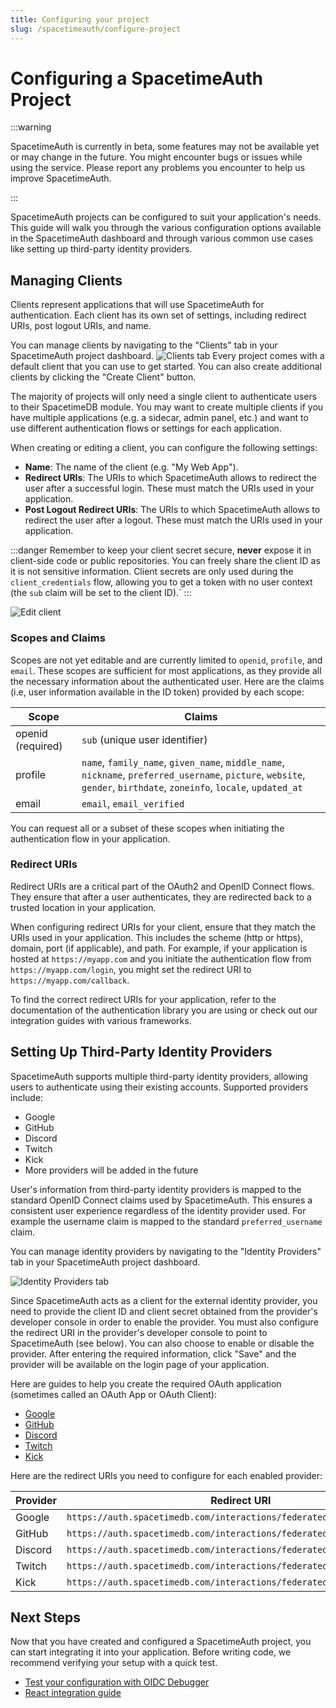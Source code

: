 ```yaml
---
title: Configuring your project
slug: /spacetimeauth/configure-project
---
```


# Configuring a SpacetimeAuth Project

:::warning

SpacetimeAuth is currently in beta, some features may not be available yet or may change in the future. You might encounter bugs or issues while using the service. Please report any problems you encounter to help us improve SpacetimeAuth.

:::

SpacetimeAuth projects can be configured to suit your application's needs.
This guide will walk you through the various configuration options available in the
SpacetimeAuth dashboard and through various common use cases like setting up
third-party identity providers.

## Managing Clients

Clients represent applications that will use SpacetimeAuth for authentication.
Each client has its own set of settings, including redirect URIs,
post logout URIs, and name.

You can manage clients by navigating to the "Clients" tab in your
SpacetimeAuth project dashboard.
![Clients tab](https://tmp-unreal-engine-tutorial-images.nyc3.digitaloceanspaces.com/spacetimeauth-clients-tab.png)
Every project comes with a default client that you can use to get started.
You can also create additional clients by clicking the "Create Client" button.

The majority of projects will only need a single client to authenticate users to
their SpacetimeDB module. You may want to create multiple clients if you have
multiple applications (e.g. a sidecar, admin panel, etc.) and want to use different
authentication flows or settings for each application.

When creating or editing a client, you can configure the following settings:

- **Name**: The name of the client (e.g. "My Web App").
- **Redirect URIs**: The URIs to which SpacetimeAuth allows to redirect
  the user after a successful login. These must match the URIs used in your application.
- **Post Logout Redirect URIs**: The URIs to which SpacetimeAuth allows to redirect
  the user after a logout. These must match the URIs used in your application.

:::danger
Remember to keep your client secret secure, **never** expose it in client-side code or public repositories. You can freely share the client ID as it is not sensitive information. Client secrets are only used during the `client_credentials` flow, allowing you to get a token with no user context (the `sub` claim will be set to the client ID).`
:::

![Edit client](https://tmp-unreal-engine-tutorial-images.nyc3.digitaloceanspaces.com/spacetimeauth-edit-client.png)

### Scopes and Claims

Scopes are not yet editable and are currently limited to `openid`, `profile`,
and `email`. These scopes are sufficient for most applications, as they provide
all the necessary information about the authenticated user.
Here are the claims (i.e, user information available in the ID token) provided by
each scope:

| Scope             | Claims                                                                                                                                                                |
| ----------------- | --------------------------------------------------------------------------------------------------------------------------------------------------------------------- |
| openid (required) | `sub` (unique user identifier)                                                                                                                                        |
| profile           | `name`, `family_name`, `given_name`, `middle_name`, `nickname`, `preferred_username`, `picture`, `website`, `gender`, `birthdate`, `zoneinfo`, `locale`, `updated_at` |
| email             | `email`, `email_verified`                                                                                                                                             |

You can request all or a subset of these scopes when initiating the
authentication flow in your application.

### Redirect URIs

Redirect URIs are a critical part of the OAuth2 and OpenID Connect flows.
They ensure that after a user authenticates, they are redirected back to a
trusted location in your application.

When configuring redirect URIs for your client, ensure that they match the URIs
used in your application. This includes the scheme (http or https), domain,
port (if applicable), and path.
For example, if your application is hosted at `https://myapp.com` and you
initiate the authentication flow from `https://myapp.com/login`, you might
set the redirect URI to `https://myapp.com/callback`.

To find the correct redirect URIs for your application, refer to the
documentation of the authentication library you are using or check out our
integration guides with various frameworks.

## Setting Up Third-Party Identity Providers

SpacetimeAuth supports multiple third-party identity providers, allowing users to
authenticate using their existing accounts. Supported providers include:

- Google
- GitHub
- Discord
- Twitch
- Kick
- More providers will be added in the future

User's information from third-party identity providers is mapped to the standard
OpenID Connect claims used by SpacetimeAuth. This ensures a consistent user
experience regardless of the identity provider used.
For example the username claim is mapped to the standard `preferred_username` claim.

You can manage identity providers by navigating to the "Identity Providers" tab
in your SpacetimeAuth project dashboard.

![Identity Providers tab](https://tmp-unreal-engine-tutorial-images.nyc3.digitaloceanspaces.com/spacetimeauth-identity-providers.png)

Since SpacetimeAuth acts as a client for the external identity provider,
you need to provide the client ID and client secret obtained
from the provider's developer console in order to enable the provider.
You must also configure the redirect URI in the provider's developer console to
point to SpacetimeAuth (see below).
You can also choose to enable or disable the provider.
After entering the required information, click "Save" and the provider will be
available on the login page of your application.

Here are guides to help you create the required OAuth application (sometimes
called an OAuth App or OAuth Client):

- [Google](https://developers.google.com/identity/gsi/web/guides/get-google-api-clientid#get_your_google_api_client_id)
- [GitHub](https://docs.github.com/en/apps/oauth-apps/building-oauth-apps/creating-an-oauth-app)
- [Discord](https://discord.com/developers/docs/quick-start/getting-started#step-1-creating-an-app)
- [Twitch](https://dev.twitch.tv/docs/authentication/register-app/)
- [Kick](https://docs.kick.com/getting-started/kick-apps-setup)

Here are the redirect URIs you need to configure for each enabled provider:

| Provider | Redirect URI                                                           |
| -------- | ---------------------------------------------------------------------- |
| Google   | `https://auth.spacetimedb.com/interactions/federated/callback/google`  |
| GitHub   | `https://auth.spacetimedb.com/interactions/federated/callback/github`  |
| Discord  | `https://auth.spacetimedb.com/interactions/federated/callback/discord` |
| Twitch   | `https://auth.spacetimedb.com/interactions/federated/callback/twitch`  |
| Kick     | `https://auth.spacetimedb.com/interactions/federated/callback/kick`    |

## Next Steps

Now that you have created and configured a SpacetimeAuth project, you can
start integrating it into your application. Before writing code, we recommend
verifying your setup with a quick test.

- [Test your configuration with OIDC Debugger](/docs/spacetimeauth/testing-authentication)
- [React integration guide](/docs/spacetimeauth/react-integration)
